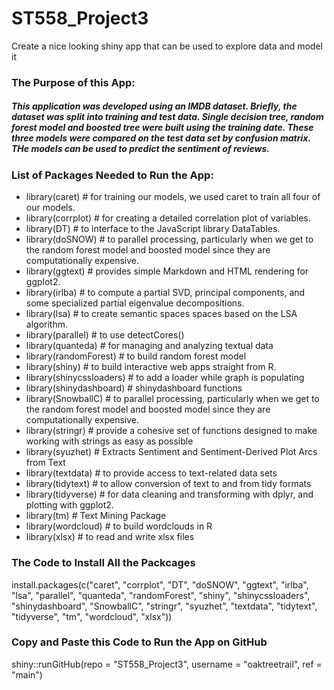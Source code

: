 # ST558_Project3
Create a nice looking shiny app that can be used to explore data and model it

### The Purpose of this App: 
##### This application was developed using an IMDB dataset. Briefly, the dataset was split into training and test data. Single decision tree, random forest model and boosted tree were built using the training date. These three models were compared on the test data set by confusion matrix. THe models can be used to predict the sentiment of reviews.

### List of Packages Needed to Run the App:
- library(caret) # for training our models, we used caret to train all four of our models.
- library(corrplot) # for creating a detailed correlation plot of variables.
- library(DT) # to interface to the JavaScript library DataTables.
- library(doSNOW) # to parallel processing, particularly when we get to the random forest model and boosted model since they are computationally expensive.
- library(ggtext) # provides simple Markdown and HTML rendering for ggplot2.
- library(irlba) # to compute a partial SVD, principal components, and some specialized partial eigenvalue decompositions.
- library(lsa) # to create semantic spaces spaces based on the LSA algorithm.
- library(parallel) # to use detectCores()
- library(quanteda) # for managing and analyzing textual data 
- library(randomForest) # to build random forest model 
- library(shiny) # to build interactive web apps straight from R. 
- library(shinycssloaders) # to add a loader while graph is populating
- library(shinydashboard) # shinydashboard functions
- library(SnowballC) # to parallel processing, particularly when we get to the random forest model and boosted model since they are computationally expensive.
- library(stringr) # provide a cohesive set of functions designed to make working with strings as easy as possible
- library(syuzhet) # Extracts Sentiment and Sentiment-Derived Plot Arcs from Text
- library(textdata) # to provide access to text-related data sets 
- library(tidytext) # to allow conversion of text to and from tidy formats
- library(tidyverse) # for data cleaning and transforming with dplyr, and plotting with ggplot2.
- library(tm) # Text Mining Package
- library(wordcloud) # to build wordclouds in R
- library(xlsx) # to read and write xlsx files       


### The Code to Install All the Packcages
install.packages(c("caret", "corrplot", "DT", "doSNOW", "ggtext", "irlba", "lsa", 
  "parallel",  "quanteda", "randomForest", "shiny", "shinycssloaders", "shinydashboard",
  "SnowballC", "stringr", "syuzhet", "textdata", "tidytext", "tidyverse", "tm",
  "wordcloud", "xlsx"))
  
### Copy and Paste this Code to Run the App on GitHub
shiny::runGitHub(repo = "ST558_Project3", username = "oaktreetrail", ref = "main")
